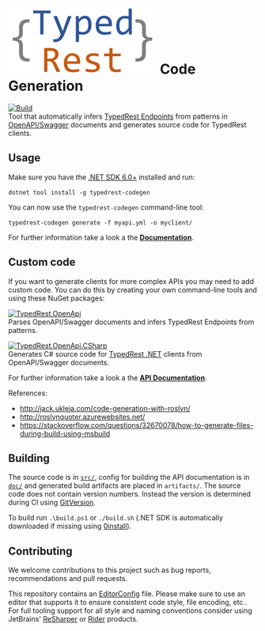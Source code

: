 # ![TypedRest](logo.svg) Code Generation

[![Build](https://github.com/TypedRest/CodeGeneration/workflows/Build/badge.svg?branch=master)](https://github.com/TypedRest/CodeGeneration/actions?query=workflow%3ABuild)  
Tool that automatically infers [TypedRest Endpoints](https://typedrest.net/endpoints/) from patterns in [OpenAPI/Swagger](https://swagger.io/resources/open-api/) documents and generates source code for TypedRest clients.

## Usage

Make sure you have the [.NET SDK 6.0+](https://dotnet.microsoft.com/download) installed and run:

    dotnet tool install -g typedrest-codegen

You can now use the `typedrest-codegen` command-line tool:

    typedrest-codegen generate -f myapi.yml -o myclient/

For further information take a look a the **[Documentation](https://typedrest.net/code-generation/)**.

## Custom code

If you want to generate clients for more complex APIs you may need to add custom code. You can do this by creating your own command-line tools and using these NuGet packages:

[![TypedRest.OpenApi](https://img.shields.io/nuget/v/TypedRest.OpenApi.svg?label=TypedRest.OpenApi)](https://www.nuget.org/packages/TypedRest.OpenApi/)  
Parses OpenAPI/Swagger documents and infers TypedRest Endpoints from patterns.

[![TypedRest.OpenApi.CSharp](https://img.shields.io/nuget/v/TypedRest.OpenApi.CSharp.svg?label=TypedRest.OpenApi.CSharp)](https://www.nuget.org/packages/TypedRest.OpenApi.CSharp/)  
Generates C# source code for [TypedRest .NET](https://github.com/TypedRest/TypedRest-DotNet) clients from OpenAPI/Swagger documents.

For further information take a look a the **[API Documentation](https://code-generation.typedrest.net/)**.

References:
- http://jack.ukleja.com/code-generation-with-roslyn/
- http://roslynquoter.azurewebsites.net/
- https://stackoverflow.com/questions/32670078/how-to-generate-files-during-build-using-msbuild

## Building

The source code is in [`src/`](src/), config for building the API documentation is in [`doc/`](doc/) and generated build artifacts are placed in `artifacts/`. The source code does not contain version numbers. Instead the version is determined during CI using [GitVersion](https://gitversion.net/).

To build run `.\build.ps1` or `./build.sh` (.NET SDK is automatically downloaded if missing using [0install](https://0install.net/)).
 
## Contributing

We welcome contributions to this project such as bug reports, recommendations and pull requests.

This repository contains an [EditorConfig](http://editorconfig.org/) file. Please make sure to use an editor that supports it to ensure consistent code style, file encoding, etc.. For full tooling support for all style and naming conventions consider using JetBrains' [ReSharper](https://www.jetbrains.com/resharper/) or [Rider](https://www.jetbrains.com/rider/) products.
